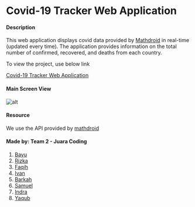 # Covid-19 Tracker Web Application

#### Description
This web application displays covid data provided by [Mathdroid](https://github.com/mathdroid/covid-19-api) in real-time (updated every time). The application provides information on the total number of confirmed, recovered, and deaths from each country.

To view the project, use below link

[Covid-19 Tracker Web Application](https://covid-tracker-web-app-team-2.herokuapp.com/)

#### Main Screen View
![alt](https://i.ibb.co/3cFF88j/Screenshot-2022-09-18-230802.png)

#### Resource
We use the API provided by [mathdroid](https://github.com/mathdroid/covid-19-api)

#### Made by: Team 2 - Juara Coding

1. [Bayu](https://github.com/anandabayuf)
2. [Rizka](https://github.com/RizkaAgustin)
3. [Faqih](https://github.com/ahmadfaqih796)
4. [Ivan](https://github.com/ivan12812)
5. [Barkah](https://github.com/barkahsuhandii)
6. [Samuel](https://github.com/samuelsdavilantinovn)
7. [Indra](https://github.com/Indracjy18)
8. [Yaqub](https://github.com/yaqub29)

